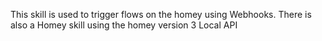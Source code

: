 This skill is used to trigger flows on the homey using Webhooks.
There is also a Homey skill using the homey version 3 Local API